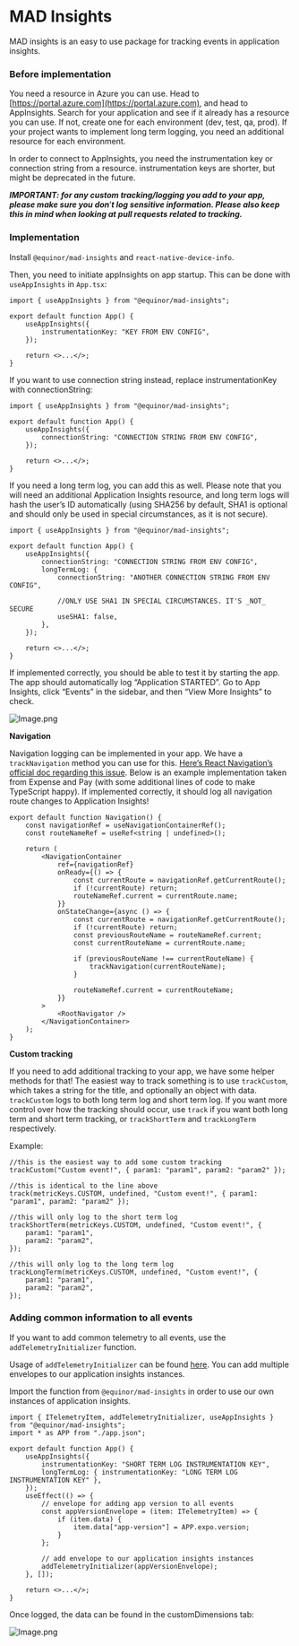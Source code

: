 # MAD Insights

MAD insights is an easy to use package for tracking events in application insights.

### Before implementation

You need a resource in Azure you can use. Head to
[https://portal.azure.com](https://portal.azure.com), and head to AppInsights. Search for your
application and see if it already has a resource you can use. If not, create one for each
environment (dev, test, qa, prod). If your project wants to implement long term logging, you need an
additional resource for each environment.

In order to connect to AppInsights, you need the instrumentation key or connection string from a
resource. instrumentation keys are shorter, but might be deprecated in the future.

**_IMPORTANT: for any custom tracking/logging you add to your app, please make sure you don_**’**_t
log sensitive information. Please also keep this in mind when looking at pull requests related to
tracking._**

### Implementation

Install `@equinor/mad-insights` and `react-native-device-info`.

Then, you need to initiate appInsights on app startup. This can be done with `useAppInsights` in
`App.tsx`:

```tsx
import { useAppInsights } from "@equinor/mad-insights";

export default function App() {
    useAppInsights({
        instrumentationKey: "KEY FROM ENV CONFIG",
    });

    return <>...</>;
}
```

If you want to use connection string instead, replace instrumentationKey with connectionString:

```tsx
import { useAppInsights } from "@equinor/mad-insights";

export default function App() {
    useAppInsights({
        connectionString: "CONNECTION STRING FROM ENV CONFIG",
    });

    return <>...</>;
}
```

If you need a long term log, you can add this as well. Please note that you will need an additional
Application Insights resource, and long term logs will hash the user’s ID automatically (using
SHA256 by default, SHA1 is optional and should only be used in special circumstances, as it is not
secure).

```tsx
import { useAppInsights } from "@equinor/mad-insights";

export default function App() {
    useAppInsights({
        connectionString: "CONNECTION STRING FROM ENV CONFIG",
        longTermLog: {
            connectionString: "ANOTHER CONNECTION STRING FROM ENV CONFIG",

            //ONLY USE SHA1 IN SPECIAL CIRCUMSTANCES. IT'S _NOT_ SECURE
            useSHA1: false,
        },
    });

    return <>...</>;
}
```

If implemented correctly, you should be able to test it by starting the app. The app should
automatically log “Application STARTED”. Go to App Insights, click “Events” in the sidebar, and then
“View More Insights” to check.

![Image.png](https://res.craft.do/user/full/3962e2a1-6b41-04e6-5c2f-0ac17166a1f0/doc/43FD48EF-256E-46C3-9B31-C8B139E237C8/5A44AC82-07CD-4C00-AEFB-8C89693404BE_2/Bx7VTgQSiBulhaCacSDEyA41gPlO6iyntQdHubv7NDsz/Image.png)

**Navigation**

Navigation logging can be implemented in your app. We have a `trackNavigation` method you can use
for this.
[Here’s React Navigation’s official doc regarding this issue](https://reactnavigation.org/docs/screen-tracking/).
Below is an example implementation taken from Expense and Pay (with some additional lines of code to
make TypeScript happy). If implemented correctly, it should log all navigation route changes to
Application Insights!

```tsx
export default function Navigation() {
    const navigationRef = useNavigationContainerRef();
    const routeNameRef = useRef<string | undefined>();

    return (
        <NavigationContainer
            ref={navigationRef}
            onReady={() => {
                const currentRoute = navigationRef.getCurrentRoute();
                if (!currentRoute) return;
                routeNameRef.current = currentRoute.name;
            }}
            onStateChange={async () => {
                const currentRoute = navigationRef.getCurrentRoute();
                if (!currentRoute) return;
                const previousRouteName = routeNameRef.current;
                const currentRouteName = currentRoute.name;

                if (previousRouteName !== currentRouteName) {
                    trackNavigation(currentRouteName);
                }

                routeNameRef.current = currentRouteName;
            }}
        >
            <RootNavigator />
        </NavigationContainer>
    );
}
```

**Custom tracking**

If you need to add additional tracking to your app, we have some helper methods for that! The
easiest way to track something is to use `trackCustom`, which takes a string for the title, and
optionally an object with data. `trackCustom` logs to both long term log and short term log. If you
want more control over how the tracking should occur, use `track` if you want both long term and
short term tracking, or `trackShortTerm` and `trackLongTerm` respectively.

Example:

```tsx
//this is the easiest way to add some custom tracking
trackCustom("Custom event!", { param1: "param1", param2: "param2" });

//this is identical to the line above
track(metricKeys.CUSTOM, undefined, "Custom event!", { param1: "param1", param2: "param2" });

//this will only log to the short term log
trackShortTerm(metricKeys.CUSTOM, undefined, "Custom event!", {
    param1: "param1",
    param2: "param2",
});

//this will only log to the long term log
trackLongTerm(metricKeys.CUSTOM, undefined, "Custom event!", {
    param1: "param1",
    param2: "param2",
});
```

### Adding common information to all events

If you want to add common telemetry to all events, use the `addTelemetryInitializer` function.

Usage of `addTelemetryInitializer` can be found
[here](https://github.com/microsoft/ApplicationInsights-JS#telemetry-initializers). You can add
multiple envelopes to our application insights instances.

Import the function from `@equinor/mad-insights` in order to use our own instances of application
insights.

```tsx
import { ITelemetryItem, addTelemetryInitializer, useAppInsights } from "@equinor/mad-insights";
import * as APP from "./app.json";

export default function App() {
    useAppInsights({
        instrumentationKey: "SHORT TERM LOG INSTRUMENTATION KEY",
        longTermLog: { instrumentationKey: "LONG TERM LOG INSTRUMENTATION KEY" },
    });
    useEffect(() => {
        // envelope for adding app version to all events
        const appVersionEnvelope = (item: ITelemetryItem) => {
            if (item.data) {
                item.data["app-version"] = APP.expo.version;
            }
        };

        // add envelope to our application insights instances
        addTelemetryInitializer(appVersionEnvelope);
    }, []);

    return <>...</>;
}
```

Once logged, the data can be found in the customDimensions tab:

![Image.png](https://res.craft.do/user/full/3962e2a1-6b41-04e6-5c2f-0ac17166a1f0/doc/57C7E3D1-7632-48B1-98B1-4A8058550CA1/A3977F74-238C-40E7-BE03-759D699C2A09_2/JjH1wx3kx76uENL1eQMYymbfvLK4xGcXKoEkVw7FXxgz/Image.png)
